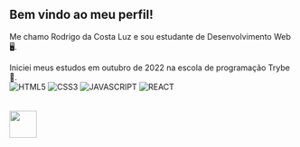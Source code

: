 ## Bem vindo ao meu perfil!

Me chamo Rodrigo da Costa Luz e sou estudante de Desenvolvimento Web 🖥️.

Iniciei meus estudos em outubro de 2022 na escola de programação Trybe 🚀.
<br>
![HTML5](https://img.shields.io/badge/HTML5-E34F26?style=for-the-badge&logo=html5&logoColor=white)
![CSS3](https://img.shields.io/badge/CSS3-1572B6?style=for-the-badge&logo=css3&logoColor=white)
![JAVASCRIPT](https://img.shields.io/badge/JavaScript-323330?style=for-the-badge&logo=javascript&logoColor=F7DF1E)
![REACT](	https://img.shields.io/badge/React-20232A?style=for-the-badge&logo=react&logoColor=61DAFB)
<br>
<br>
<br>
<a href="https://www.linkedin.com/in/rodrigodacostaluz/" rel="nofollow">
  <img src="https://camo.githubusercontent.com/7896e305249b958e8aa7638ca2e0bcff692290215240eabf8db02a570d2e0835/68747470733a2f2f692e6962622e636f2f4b7832475372542f6c696e6b6564696e2e706e67" width="48px" height="48px" data-canonical-src="https://i.ibb.co/Kx2GSrT/linkedin.png" style="max-width: 100%;">
</a>
<br>
![]()

